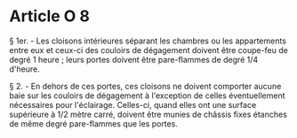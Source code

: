 # Article O 8

§ 1er. - Les cloisons intérieures séparant les chambres ou les appartements entre eux et ceux-ci des couloirs de dégagement doivent être coupe-feu de degré 1 heure ; leurs portes doivent être pare-flammes de degré 1/4 d'heure.

§ 2. - En dehors de ces portes, ces cloisons ne doivent comporter aucune baie sur les couloirs de dégagement à l'exception de celles éventuellement nécessaires pour l'éclairage. Celles-ci, quand elles ont une surface supérieure à 1/2 mètre carré, doivent être munies de châssis fixes étanches de même degré pare-flammes que les portes.
